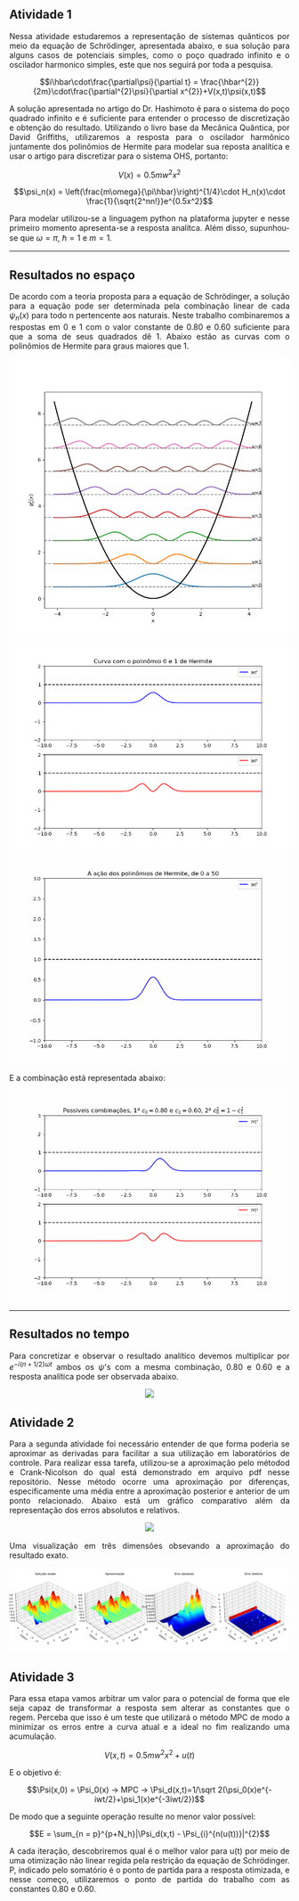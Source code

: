 <div align='justify'>

## Atividade 1

Nessa atividade estudaremos a representação de sistemas quânticos por meio da equação de Schrödinger, apresentada abaixo, e sua solução para alguns casos de potenciais simples, como o poço quadrado infinito e o oscilador harmonico simples, este que nos seguirá por toda a pesquisa.

$$i\hbar\cdot\frac{\partial\psi}{\partial t} = \frac{\hbar^{2}}{2m}\cdot\frac{\partial^{2}\psi}{\partial x^{2}}+V(x,t)\psi(x,t)$$

A solução apresentada no artigo do Dr. Hashimoto é para o sistema do poço quadrado infinito e é suficiente para entender o processo de discretização e obtenção do resultado. Utilizando o livro base da Mecânica Quântica, por David Griffiths, utilizaremos a resposta para o oscilador harmônico juntamente dos polinômios de Hermite para modelar sua reposta analítica e usar o artigo para discretizar para o sistema OHS, portanto:

$$V(x) = 0.5mw^{2}x^{2}$$

$$\psi_n(x) = \left(\frac{m\omega}{\pi\hbar}\right)^{1/4}\cdot H_n(x)\cdot \frac{1}{\sqrt{2^nn!}}e^{0.5x^2}$$

Para modelar utilizou-se a linguagem python na plataforma jupyter e nesse primeiro momento apresenta-se a resposta analítca. Além disso, supunhou-se que $\omega = \pi$, $\hbar = 1$ e $m = 1$.

-----
Resultados no espaço
----

De acordo com a teoria proposta para a equação de Schrödinger, a solução para a equação pode ser determinada pela combinação linear de cada $\psi_n(x)$ para todo n pertencente aos naturais. Neste trabalho combinaremos a respostas em 0 e 1 com o valor constante de 0.80 e 0.60 suficiente para que a soma de seus quadrados dê 1. Abaixo estão as curvas com o polinômios de Hermite para graus maiores que 1.

<div align="center"> 
  <img src="griffiths.png" />
  <img src="curvas.png" />
  <img src="curvas2.gif" />
</div>

E a combinação está representada abaixo:

<div align="center">
  <img src="curvas3.gif" />
</div>

----
Resultados no tempo
----

Para concretizar e observar o resultado analítico devemos multiplicar por $e^{-i(n+1/2)\omega t}$ ambos os $\psi$'s com a mesma combinação, 0.80 e 0.60 e a resposta analítica pode ser observada abaixo.

<div align="center">
  <img src="analiticalAnswer.gif" />
</div>

## Atividade 2

Para a segunda atividade foi necessário entender de que forma poderia se aproximar as derivadas para facilitar a sua utilização em laboratórios de controle. Para realizar essa tarefa, utilizou-se a aproximação pelo métodod e Crank-Nicolson do qual está demonstrado em arquivo pdf nesse repositório. Nesse método ocorre uma aproximação por diferenças, especificamente uma média entre a aproximação posterior e anterior de um ponto relacionado. Abaixo está um gráfico comparativo além da representação dos erros absolutos e relativos.

<div align="center">
  <img src="comparative.gif" />
</div>

Uma visualização em três dimensões obsevando a aproximação do resultado exato.

<div align="center">
  <img src="errors.png" />
</div>
  
## Atividade 3

Para essa etapa vamos arbitrar um valor para o potencial de forma que ele seja capaz de transformar a resposta sem alterar as constantes que o regem. Perceba que isso é um teste que utilizará o método MPC de modo a minimizar os erros entre a curva atual e a ideal no fim realizando uma acumulação.

$$V(x,t) = 0.5mw^{2}x^{2} + u(t)$$

E o objetivo é:

$$\Psi(x,0) = \Psi_0(x) -> MPC -> \Psi_d(x,t)=1/\sqrt 2(\psi_0(x)e^{-iwt/2}+\psi_1(x)e^{-3iwt/2})$$

De modo que a seguinte operação resulte no menor valor possível:

$$E = \sum_{n = p}^{p+N_h}|\Psi_d(x,t) - \Psi_{i}^{n(u(t))}|^{2}$$

A cada iteração, descobriremos qual é o melhor valor para u(t) por meio de uma otimização não linear regida pela restrição da equação de Schrödinger. P, indicado pelo somatório é o ponto de partida para a resposta otimizada, e nesse começo, utilizaremos o ponto de partida do trabalho com as constantes 0.80 e 0.60. 

</div>
